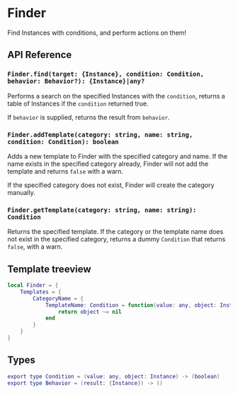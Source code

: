 # Finder

Find Instances with conditions, and perform actions on them!

## API Reference

### `Finder.find(target: {Instance}, condition: Condition, behavior: Behavior?): {Instance}|any?`

Performs a search on the specified Instances with the `condition`, returns a table of Instances if the `condition` returned true.

If `behavior` is supplied, returns the result from `behavior`.

### `Finder.addTemplate(category: string, name: string, condition: Condition): boolean`

Adds a new template to Finder with the specified category and name. If the name exists in the specified category already, Finder will not add the template and returns `false` with a warn.

If the specified category does not exist, Finder will create the category manually.

### `Finder.getTemplate(category: string, name: string): Condition`

Returns the specified template. If the category or the template name does not exist in the specified category, returns a dummy `Condition` that returns `false`, with a warn.

## Template treeview
```lua
local Finder = {
    Templates = {
        CategoryName = {
            TemplateName: Condition = function(value: any, object: Instance): boolean
                return object ~= nil
            end
        }
    }
}
```

## Types
```lua
export type Condition = (value: any, object: Instance) -> (boolean)
export type Behavior = (result: {Instance}) -> ()
```
